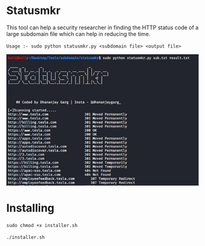# Statusmkr

This tool can help a security researcher in finding the HTTP status code of a large subdomain file which can help in reducing the
time.

`Usage :- sudo python statusmkr.py <subdomain file> <output file>`

![](https://github.com/DhananjayGarg19/statusmkr/blob/master/statusmkr.JPG)

# Installing 

`sudo chmod +x installer.sh`

`./installer.sh`

